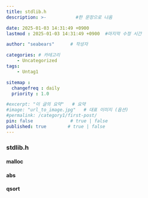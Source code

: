 ```yaml
---
title: stdlib.h
description: >-           #한 문장으로 나옴

date: 2025-01-03 14:31:49 +0900
lastmod : 2025-01-03 14:31:49 +0900  #마지막 수정 시간

author: "seabears"      # 작성자

categories: # 카테고리
    - Uncategorized  
tags: 
    - Untag1

sitemap :
  changefreq : daily
  priority : 1.0

#excerpt: "이 글의 요약"   # 요약
#image: "url_to_image.jpg"   # 대표 이미지 (옵션)
#permalink: /category1/first-post/
pin: false              # true | false
published: true        # true | false
---
```


### stdlib.h

#### malloc

#### abs

#### qsort

